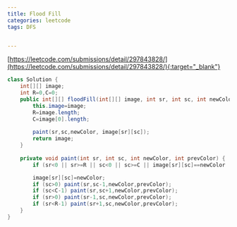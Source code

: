 ```yaml
---
title: Flood Fill
categories: leetcode
tags: DFS


---
```


[https://leetcode.com/submissions/detail/297843828/](https://leetcode.com/submissions/detail/297843828/){:target="_blank"}

```java
class Solution {
    int[][] image;
    int R=0,C=0;
    public int[][] floodFill(int[][] image, int sr, int sc, int newColor) {
        this.image=image;
        R=image.length;
        C=image[0].length;
        
        paint(sr,sc,newColor, image[sr][sc]);
        return image;
    }
    
    private void paint(int sr, int sc, int newColor, int prevColor) {
        if (sr<0 || sr>=R || sc<0 || sc>=C || image[sr][sc]==newColor || image[sr][sc]!=prevColor) return;

        image[sr][sc]=newColor;
        if (sc>0) paint(sr,sc-1,newColor,prevColor);
        if (sc<C-1) paint(sr,sc+1,newColor,prevColor);
        if (sr>0) paint(sr-1,sc,newColor,prevColor);
        if (sr<R-1) paint(sr+1,sc,newColor,prevColor);
    }
}
```